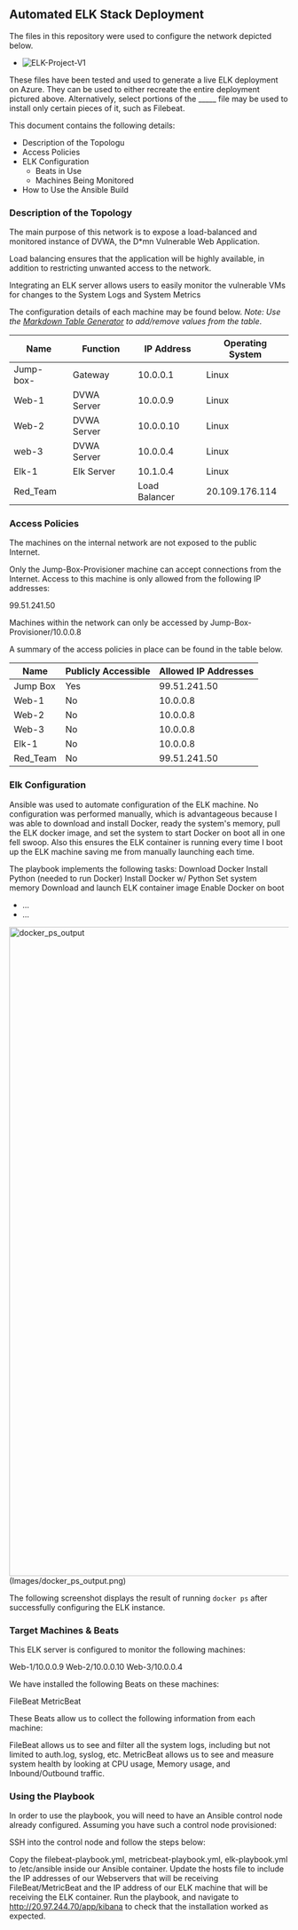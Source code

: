 ## Automated ELK Stack Deployment

The files in this repository were used to configure the network depicted below.

  - ![ELK-Project-V1](https://user-images.githubusercontent.com/97924944/149991882-59a93263-0008-40c8-a698-f8edfcf1d77e.jpg)

These files have been tested and used to generate a live ELK deployment on Azure. They can be used to either recreate the entire deployment pictured above. Alternatively, select portions of the _____ file may be used to install only certain pieces of it, such as Filebeat.

This document contains the following details:
- Description of the Topologu
- Access Policies
- ELK Configuration
  - Beats in Use
  - Machines Being Monitored
- How to Use the Ansible Build


### Description of the Topology

The main purpose of this network is to expose a load-balanced and monitored instance of DVWA, the D*mn Vulnerable Web Application.

Load balancing ensures that the application will be highly available, in addition to restricting unwanted access to the network.

Integrating an ELK server allows users to easily monitor the vulnerable VMs for changes to the System Logs and System Metrics

The configuration details of each machine may be found below.
_Note: Use the [Markdown Table Generator](http://www.tablesgenerator.com/markdown_tables) to add/remove values from the table_.

| Name     | Function | IP Address | Operating System |
|----------|----------|------------|------------------|
| Jump-box-  | Gateway    | 10.0.0.1   |Linux            |
|  Web-1     |DVWA Server |10.0.0.9    |Linux                 |
| Web-2      |DVWA Server |10.0.0.10   |Linux
|web-3       |DVWA Server | 10.0.0.4   |Linux
|Elk-1       | Elk Server | 10.1.0.4   |Linux
|Red_Team|   | Load Balancer| 20.109.176.114| N/A

### Access Policies

The machines on the internal network are not exposed to the public Internet. 

Only the Jump-Box-Provisioner machine can accept connections from the Internet. Access to this machine is only allowed from the following IP addresses:

99.51.241.50

Machines within the network can only be accessed by Jump-Box-Provisioner/10.0.0.8

A summary of the access policies in place can be found in the table below.

| Name     | Publicly Accessible | Allowed IP Addresses |
|----------|---------------------|----------------------|
|Jump Box | Yes                 |99.51.241.50    
|Web-1    |No                   |10.0.0.8              
|Web-2    |No                   |10.0.0.8 
|Web-3    |No                   |10.0.0.8
|Elk-1    |No                   |10.0.0.8
|Red_Team |No                   |99.51.241.50                      

### Elk Configuration
Ansible was used to automate configuration of the ELK machine. No configuration was performed manually, which is advantageous because I was able to download and install Docker, ready the system's memory, pull the ELK docker image, and set the system to start Docker on boot all in one fell swoop. Also this ensures the ELK container is running every time I boot up the ELK machine saving me from manually launching each time.

The playbook implements the following tasks:
Download Docker
Install Python (needed to run Docker)
Install Docker w/ Python
Set system memory
Download and launch ELK container image
Enable Docker on boot
- ...
- ...

<img width="1170" alt="docker_ps_output" src="https://user-images.githubusercontent.com/97924944/150009834-2af99908-a7a6-46dd-a98f-80e306b72a4c.png">(Images/docker_ps_output.png)

The following screenshot displays the result of running `docker ps` after successfully configuring the ELK instance.

### Target Machines & Beats
This ELK server is configured to monitor the following machines:

Web-1/10.0.0.9
Web-2/10.0.0.10
Web-3/10.0.0.4

We have installed the following Beats on these machines:

FileBeat
MetricBeat

These Beats allow us to collect the following information from each machine:

FileBeat allows us to see and filter all the system logs, including but not limited to auth.log, syslog, etc. MetricBeat allows us to see and measure system health by looking at CPU usage, Memory usage, and Inbound/Outbound traffic.

### Using the Playbook
In order to use the playbook, you will need to have an Ansible control node already configured. Assuming you have such a control node provisioned: 

SSH into the control node and follow the steps below:

Copy the filebeat-playbook.yml, metricbeat-playbook.yml, elk-playbook.yml to /etc/ansible inside our Ansible container.
Update the hosts file to include the IP addresses of our Webservers that will be receiving FileBeat/MetricBeat and the IP address of our ELK machine that will be receiving the ELK container.
Run the playbook, and navigate to http://20.97.244.70/app/kibana to check that the installation worked as expected.
